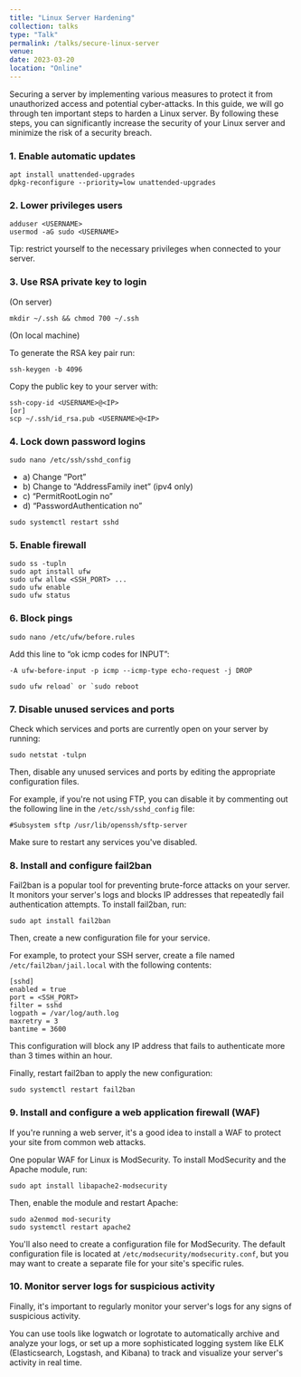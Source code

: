 ```yaml
---
title: "Linux Server Hardening"
collection: talks
type: "Talk"
permalink: /talks/secure-linux-server
venue:
date: 2023-03-20
location: "Online"
---
```


Securing a server by implementing various measures to protect it from unauthorized access and potential cyber-attacks. In this guide, we will go through ten important steps to harden a Linux server. By following these steps, you can significantly increase the security of your Linux server and minimize the risk of a security breach.

### 1. Enable automatic updates

```
apt install unattended-upgrades
dpkg-reconfigure --priority=low unattended-upgrades
```


### 2. Lower privileges users

```
adduser <USERNAME>
usermod -aG sudo <USERNAME>
```

Tip: restrict yourself to the necessary privileges when connected to your server.


### 3. Use RSA private key to login

(On server)

```
mkdir ~/.ssh && chmod 700 ~/.ssh
```

(On local machine)

To generate the RSA key pair run:

```
ssh-keygen -b 4096
```

Copy the public key to your server with:

```
ssh-copy-id <USERNAME>@<IP>
[or]
scp ~/.ssh/id_rsa.pub <USERNAME>@<IP>
```


### 4. Lock down password logins

```
sudo nano /etc/ssh/sshd_config
```

- a) Change “Port”
- b) Change to “AddressFamily inet” (ipv4 only)
- c) “PermitRootLogin no”
- d) “PasswordAuthentication no”

```
sudo systemctl restart sshd
```


### 5. Enable firewall

```
sudo ss -tupln
sudo apt install ufw
sudo ufw allow <SSH_PORT> ...
sudo ufw enable
sudo ufw status
```


### 6. Block pings

```
sudo nano /etc/ufw/before.rules
```

Add this line to “ok icmp codes for INPUT”:

```
-A ufw-before-input -p icmp --icmp-type echo-request -j DROP
```

```
sudo ufw reload` or `sudo reboot
```


### 7. Disable unused services and ports

Check which services and ports are currently open on your server by running:

```
sudo netstat -tulpn
```

Then, disable any unused services and ports by editing the appropriate configuration files.

For example, if you're not using FTP, you can disable it by commenting out the following line in the `/etc/ssh/sshd_config` file:

```
#Subsystem sftp /usr/lib/openssh/sftp-server
```

Make sure to restart any services you've disabled.


### 8. Install and configure fail2ban

Fail2ban is a popular tool for preventing brute-force attacks on your server. It monitors your server's logs and blocks IP addresses that repeatedly fail authentication attempts. To install fail2ban, run:

```
sudo apt install fail2ban
```

Then, create a new configuration file for your service.

For example, to protect your SSH server, create a file named `/etc/fail2ban/jail.local` with the following contents:

```
[sshd]
enabled = true
port = <SSH_PORT>
filter = sshd
logpath = /var/log/auth.log
maxretry = 3
bantime = 3600
```

This configuration will block any IP address that fails to authenticate more than 3 times within an hour.

Finally, restart fail2ban to apply the new configuration:

```
sudo systemctl restart fail2ban
```


### 9. Install and configure a web application firewall (WAF)

If you're running a web server, it's a good idea to install a WAF to protect your site from common web attacks.

One popular WAF for Linux is ModSecurity. To install ModSecurity and the Apache module, run:

```
sudo apt install libapache2-modsecurity
```

Then, enable the module and restart Apache:

```
sudo a2enmod mod-security
sudo systemctl restart apache2
```

You'll also need to create a configuration file for ModSecurity. The default configuration file is located at `/etc/modsecurity/modsecurity.conf`, but you may want to create a separate file for your site's specific rules.


### 10. Monitor server logs for suspicious activity

Finally, it's important to regularly monitor your server's logs for any signs of suspicious activity.

You can use tools like logwatch or logrotate to automatically archive and analyze your logs, or set up a more sophisticated logging system like ELK (Elasticsearch, Logstash, and Kibana) to track and visualize your server's activity in real time.
